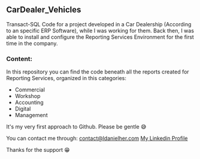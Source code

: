 ## CarDealer_Vehicles
Transact-SQL Code for a project developed in a Car Dealership (According to an specific ERP Software), while I was working for them.
Back then, I was able to install and configure the Reporting Services Environment for the first time in the company.

### Content:
In this repository you can find the code beneath all the reports created for Reporting Services, organized in this categories:
* Commercial
* Workshop
* Accounting
* Digital
* Management

It's my very first approach to Github. Please be gentle :sweat_smile:

You can contact me through:
[contact@ldanielher.com](mailto:contact@ldanielher.com)
[My Linkedin Profile](https://www.linkedin.com/in/ldanielher/)

Thanks for the support :grin:
